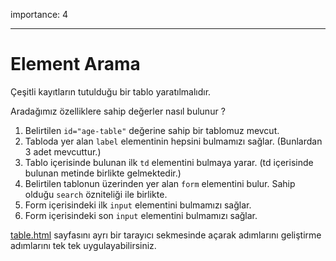 importance: 4

---

# Element Arama

Çeşitli kayıtların tutulduğu bir tablo yaratılmalıdır.

Aradağımız özelliklere sahip değerler nasıl bulunur ? 

1. Belirtilen `id="age-table"` değerine sahip bir tablomuz mevcut.
2. Tabloda yer alan `label` elementinin hepsini bulmamızı sağlar. (Bunlardan 3 adet mevcuttur.)
3. Tablo içerisinde bulunan ilk  `td` elementini bulmaya yarar. (td içerisinde bulunan metinde birlikte gelmektedir.)
4. Belirtilen tablonun üzerinden yer alan `form` elementini bulur. Sahip olduğu `search` özniteliği ile birlikte.
5. Form içerisindeki ilk `input` elementini bulmamızı sağlar.
6. Form içerisindeki son `input` elementini bulmamızı sağlar.

[table.html](table.html) sayfasını ayrı bir tarayıcı sekmesinde açarak adımlarını geliştirme adımlarını tek tek uygulayabilirsiniz.

